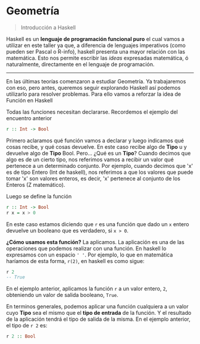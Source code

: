 # Geometría

> Introducción a Haskell

Haskell es un **lenguaje de programación funcional puro** el cual vamos a utilizar en este taller ya que, a diferencia de lenguajes imperativos (como pueden ser Pascal o R-info), haskell presenta una mayor relación con las matemática. Esto nos permite escribir las *ideas* expresadas matemática, ó naturalmente, directamente en el lenguaje de programación.

* * *

En las últimas teorías comenzaron a estudiar Geometría. Ya trabajaremos con eso, pero antes, queremos seguir explorando Haskell así podemos utilizarlo para resolver problemas. Para ello vamos a reforzar la idea de Función en Haskell

Todas las funciones necesitan declararse. Recordemos el ejemplo del encuentro anterior

```haskell
r :: Int -> Bool
```
Primero aclaramos qué función vamos a declarar y luego indicamos qué cosas recibe, y qué cosas devuelve. En este caso recibe algo de **Tipo** u y devuelve algo de **Tipo** Bool. Pero... ¿Qué es un **Tipo**? Cuando decimos que algo es de un cierto tipo, nos referimos vamos a recibir un valor qué pertenece a un determinado conjunto. Por ejemplo, cuando decimos que 'x' es de tipo Entero (Int de haskell), nos referimos a que los valores que puede tomar 'x' son valores enteros, es decir, 'x' pertenece al conjunto de los Enteros (Z matemático). 

Luego se define la función

```haskell
r :: Int -> Bool
r x = x > 0
```

En este caso estamos diciendo que `r` es una función que dado un `x` entero devuelve un booleano que es verdadero, si `x > 0`. 

**¿Cómo usamos esta función?** La aplicamos. La aplicación es una de las operaciones que podemos realizar con una función. En haskell lo expresamos con un espacio `' '`. Por ejemplo, lo que en matemática haríamos de esta forma, `r(2)`, en haskell es como sigue:

```haskell
r 2
-- True
```

En el ejemplo anterior, aplicamos la función `r` a un valor entero, `2`, obteniendo un valor de salida booleano, `True`.

En terminos generales, podemos aplicar una función cualquiera a un valor cuyo **Tipo** sea el mismo que el **tipo de entrada** de la función. Y el resultado de la aplicación tendrá el tipo de salida de la misma. En el ejemplo anterior, el tipo de `r 2` es:

```haskell
r 2 :: Bool
```

